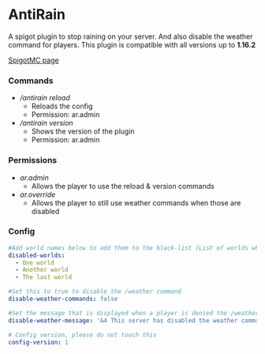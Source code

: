 # AntiRain
A spigot plugin to stop raining on your server. And also disable the weather command for players.
This plugin is compatible with all versions up to **1.16.2**

[SpigotMC page](https://www.spigotmc.org/resources/antirain.27224/)

### Commands
- */antirain reload*
  - Reloads the config
  - Permission: ar.admin
- */antirain version*
  - Shows the version of the plugin
  - Permission: ar.admin

### Permissions
- *ar.admin*
  - Allows the player to use the reload & version commands
- *ar.override*
  - Allows the player to still use weather commands when those are disabled

### Config
```yaml
#Add world names below to add them to the black-list (List of worlds where the plugin is disabled).
disabled-worlds:
  - One world
  - Another world
  - The last world

#Set this to true to disable the /weather command
disable-weather-commands: false

#Set the message that is displayed when a player is denied the /weather command
disable-weather-message: '&4 This server has disabled the weather command'

# Config version, please do not touch this
config-version: 1
```
